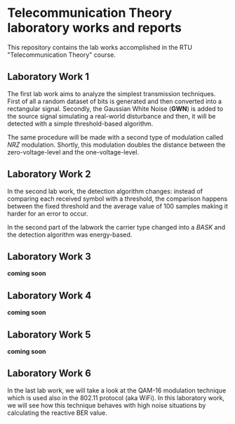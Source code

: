 # Telecommunication Theory laboratory works and reports

This repository contains the lab works accomplished in the RTU "Telecommunication Theory" course.

## Laboratory Work 1

The first lab work aims to analyze the simplest transmission techniques. First of all a random dataset of bits is generated and then converted into a rectangular signal. Secondly, the Gaussian White Noise (__GWN__) is added to the source signal simulating a real-world disturbance and then, it will be detected with a simple threshold-based algorithm.

The same procedure will be made with a second type of modulation called _NRZ_ modulation. Shortly, this modulation doubles the distance between the zero-voltage-level and the one-voltage-level. 

## Laboratory Work 2

In the second lab work, the detection algorithm changes: instead of comparing each received symbol with a threshold, the comparison happens between the fixed threshold and the average value of 100 samples making it harder for an error to occur.

In the second part of the labwork the carrier type changed into a _BASK_ and the detection algorithm was energy-based. 

## Laboratory Work 3

__coming soon__

## Laboratory Work 4

__coming soon__

## Laboratory Work 5

__coming soon__

## Laboratory Work 6

In the last lab work, we will take a look at the QAM-16 modulation technique which is used also in the 802.11 protocol (aka WiFi). In this laboratory work, we will see how this technique behaves with high noise situations by calculating the reactive BER value.
